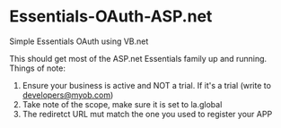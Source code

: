 # Essentials-OAuth-ASP.net
Simple Essentials OAuth using VB.net

This should get most of the ASP.net Essentials family up and running.
Things of note:

1. Ensure your business is active and NOT a trial. If it's a trial (write to developers@myob.com)
2. Take note of the scope, make sure it is set to la.global
3. The rediretct URL mut match the one you used to register your APP
